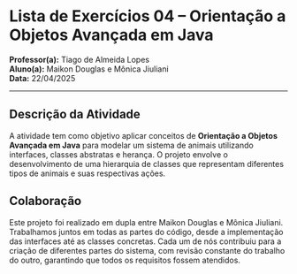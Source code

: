 # Lista de Exercícios 04 – Orientação a Objetos Avançada em Java

**Professor(a):** Tiago de Almeida Lopes  
**Aluno(a):** Maikon Douglas e Mônica Jiuliani  
**Data:** 22/04/2025

---

## Descrição da Atividade

A atividade tem como objetivo aplicar conceitos de **Orientação a Objetos Avançada em Java** para modelar um sistema de animais utilizando interfaces, classes abstratas e herança. O projeto envolve o desenvolvimento de uma hierarquia de classes que representam diferentes tipos de animais e suas respectivas ações.


## Colaboração

Este projeto foi realizado em dupla entre Maikon Douglas e Mônica Jiuliani. Trabalhamos juntos em todas as partes do código, desde a implementação das interfaces até as classes concretas. Cada um de nós contribuiu para a criação de diferentes partes do sistema, com revisão constante do trabalho do outro, garantindo que todos os requisitos fossem atendidos.
